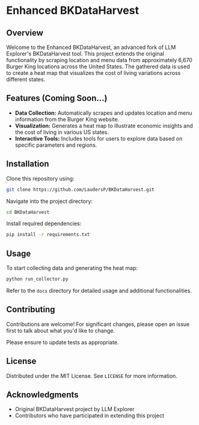 # Enhanced BKDataHarvest

## Overview
Welcome to the Enhanced BKDataHarvest, an advanced fork of LLM Explorer's BKDataHarvest tool. This project extends the original functionality by scraping location and menu data from approximately 6,670 Burger King locations across the United States. The gathered data is used to create a heat map that visualizes the cost of living variations across different states.

## Features (Coming Soon...)
- **Data Collection:** Automatically scrapes and updates location and menu information from the Burger King website.
- **Visualization:** Generates a heat map to illustrate economic insights and the cost of living in various US states.
- **Interactive Tools:** Includes tools for users to explore data based on specific parameters and regions.

## Installation
Clone this repository using:
```bash
git clone https://github.com/LaudersP/BKDataHarvest.git
```
Navigate into the project directory:
```bash
cd BKDataHarvest
```
Install required dependencies:
```bash
pip install -r requirements.txt
```

## Usage
To start collecting data and generating the heat map:
```bash
python run_collector.py
```
Refer to the `docs` directory for detailed usage and additional functionalities.

## Contributing
Contributions are welcome! For significant changes, please open an issue first to talk about what you'd like to change.

Please ensure to update tests as appropriate.

## License
Distributed under the MIT License. See `LICENSE` for more information.

## Acknowledgments
- Original BKDataHarvest project by LLM Explorer
- Contributors who have participated in extending this project
